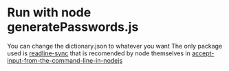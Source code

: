 # Run with node generatePasswords.js
You can change the dictionary.json to whatever you want
The only package used is [readline-sync](https://www.npmjs.com/package/readline-sync) that is recomended by node themselves in [accept-input-from-the-command-line-in-nodejs](https://nodejs.dev/en/learn/accept-input-from-the-command-line-in-nodejs/)
